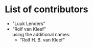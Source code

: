 # List of contributors

* "Luuk Lenders"
* "Rolf van Kleef"<br/>
  using the additional names:
  * "Rolf H. B. van Kleef"
